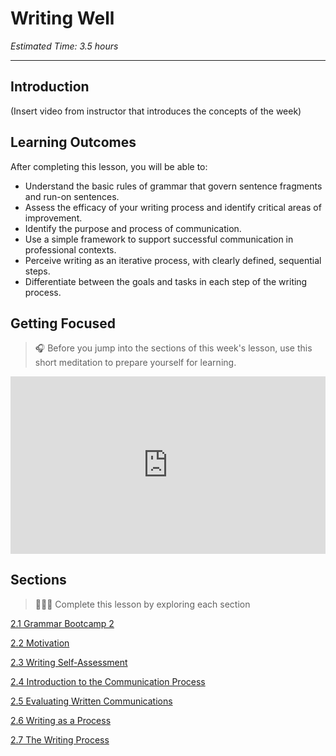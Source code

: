 # Writing Well
*Estimated Time: 3.5 hours*

---
## Introduction
(Insert video from instructor that introduces the concepts of the week)


## Learning Outcomes

After completing this lesson, you will be able to:
- Understand the basic rules of grammar that govern sentence fragments and run-on sentences.
- Assess the efficacy of your writing process and identify critical areas of improvement.
- Identify the purpose and process of communication.
- Use a simple framework to support successful communication in professional contexts.
- Perceive writing as an iterative process, with clearly defined, sequential steps.
- Differentiate between the goals and tasks in each step of the writing process.

## Getting Focused

>🎧 Before you jump into the sections of this week's lesson, use this short meditation to prepare yourself for learning. 

<div style="position: relative; padding-bottom: 56.25%; height: 0;"><iframe src="https://www.youtube.com/embed/cEqZthCaMpo" title="YouTube video player" frameborder="0" allow="accelerometer; autoplay; clipboard-write; encrypted-media; gyroscope; picture-in-picture" allowfullscreen style="position: absolute; top: 0; left: 0; width: 100%; height: 100%;"></iframe></div>


## Sections

> 👩🏿‍🏫 Complete this lesson by exploring each section

[2.1 Grammar Bootcamp 2](/communicating-for-success/writing-well/grammar-bootcamp-2.md)

[2.2 Motivation](/communicating-for-success/writing-well/motivation.md)

[2.3 Writing Self-Assessment](/communicating-for-success/writing-well/writing-self-assessment.md)

[2.4 Introduction to the Communication Process](/communicating-for-success/introduction-to-the-communication-process.md)

[2.5 Evaluating Written Communications](/communicating-for-success/writing-well/evaluating-written-communications.md)

[2.6 Writing as a Process](/communicating-for-success/writing-well/writing-as-a-process.md)

[2.7 The Writing Process](/communicating-for-success/writing-well/the-writing-process.md)
